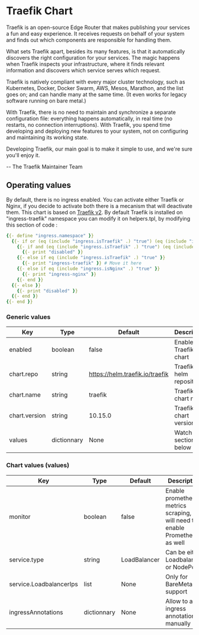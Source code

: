 # Traefik Chart

Traefik is an open-source Edge Router that makes publishing your services a fun and easy experience. It receives requests on behalf of your system and finds out which components are responsible for handling them.

What sets Traefik apart, besides its many features, is that it automatically discovers the right configuration for your services. The magic happens when Traefik inspects your infrastructure, where it finds relevant information and discovers which service serves which request.

Traefik is natively compliant with every major cluster technology, such as Kubernetes, Docker, Docker Swarm, AWS, Mesos, Marathon, and the list goes on; and can handle many at the same time. (It even works for legacy software running on bare metal.)

With Traefik, there is no need to maintain and synchronize a separate configuration file: everything happens automatically, in real time (no restarts, no connection interruptions). With Traefik, you spend time developing and deploying new features to your system, not on configuring and maintaining its working state.

Developing Traefik, our main goal is to make it simple to use, and we're sure you'll enjoy it.

-- The Traefik Maintainer Team

## Operating values

By default, there is no ingress enabled. You can activate either Traefik or Nginx, if you decide to activate both there is a mecanism that will deactivate them. This chart is based on [Traefik v2](https://doc.traefik.io/traefik/getting-started/install-traefik/#use-the-helm-chart). By default Traefik is installed on "ingress-traefik" namespace you can modify it on helpers.tpl, by modifying this section of code :

```yaml
{{- define "ingress.namespace" }}
  {{- if or (eq (include "ingress.isTraefik" .) "true") (eq (include "ingress.isNginx" .) "true") }}
    {{- if and (eq (include "ingress.isTraefik" .) "true") (eq (include "ingress.isNginx" .) "true") }}
      {{- print "disabled" }}
    {{- else if eq (include "ingress.isTraefik" .) "true" }}
      {{- print "ingress-traefik" }} # Move it here
    {{- else if eq (include "ingress.isNginx" .) "true" }}
      {{- print "ingress-nginx" }}
    {{- end }}
  {{- else }}
    {{- print "disabled" }}
  {{- end }}
{{- end }}
```

### Generic values

| Key | Type | Default | Description |
|-----|------|---------|-------------|
| enabled | boolean | false | Enable Traefik chart |
| chart.repo | string | <https://helm.traefik.io/traefik> | Traefik helm repository |
| chart.name | string | traefik | Traefik chart name |
| chart.version | string | 10.15.0 | Traefik chart version |
| values | dictionnary | None | Watch section below |

### Chart values (values)

| Key | Type | Default | Description |
|-----|------|---------|-------------|
| monitor | boolean | false | Enable prometheus metrics scraping, you will need to enable Prometheus as well |
| service.type | string | LoadBalancer | Can be either Loadbalancer or NodePort |
| service.LoadbalancerIps | list | None | Only for BareMetal support |
| ingressAnnotations | dictionnary | None | Allow to add ingress annotations manually |
